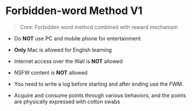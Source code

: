 # Forbidden-word Method V1

> Core: Forbidden word method combined with reward mechanism

- Do **NOT** use PC and mobile phone for entertainment

- **Only** Mac is allowed for English learning

- Internet access over the Wall is **NOT** allowed

- NSFW content is **NOT** allowed

- You need to write a log before starting and after ending use the FWM.

- Acquire and consume points through various behaviors, and the points are physically expressed with cotton swabs